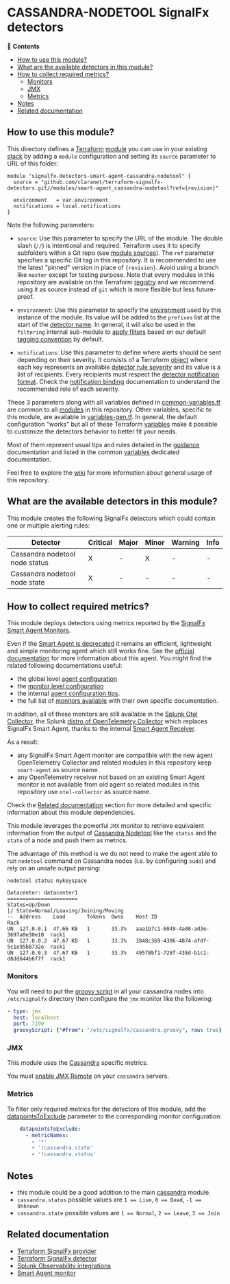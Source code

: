 # CASSANDRA-NODETOOL SignalFx detectors

<!-- START doctoc generated TOC please keep comment here to allow auto update -->
<!-- DON'T EDIT THIS SECTION, INSTEAD RE-RUN doctoc TO UPDATE -->
:link: **Contents**

- [How to use this module?](#how-to-use-this-module)
- [What are the available detectors in this module?](#what-are-the-available-detectors-in-this-module)
- [How to collect required metrics?](#how-to-collect-required-metrics)
  - [Monitors](#monitors)
  - [JMX](#jmx)
  - [Metrics](#metrics)
- [Notes](#notes)
- [Related documentation](#related-documentation)

<!-- END doctoc generated TOC please keep comment here to allow auto update -->

## How to use this module?

This directory defines a [Terraform](https://www.terraform.io/)
[module](https://www.terraform.io/language/modules/syntax) you can use in your
existing [stack](https://github.com/claranet/terraform-signalfx-detectors/wiki/Getting-started#stack) by adding a
`module` configuration and setting its `source` parameter to URL of this folder:

```hcl
module "signalfx-detectors-smart-agent-cassandra-nodetool" {
  source = "github.com/claranet/terraform-signalfx-detectors.git//modules/smart-agent_cassandra-nodetool?ref={revision}"

  environment   = var.environment
  notifications = local.notifications
}
```

Note the following parameters:

* `source`: Use this parameter to specify the URL of the module. The double slash (`//`) is intentional  and required.
  Terraform uses it to specify subfolders within a Git repo (see [module
  sources](https://www.terraform.io/language/modules/sources)). The `ref` parameter specifies a specific Git tag in
  this repository. It is recommended to use the latest "pinned" version in place of `{revision}`. Avoid using a branch
  like `master` except for testing purpose. Note that every modules in this repository are available on the Terraform
  [registry](https://registry.terraform.io/modules/claranet/detectors/signalfx) and we recommend using it as source
  instead of `git` which is more flexible but less future-proof.

* `environment`: Use this parameter to specify the
  [environment](https://github.com/claranet/terraform-signalfx-detectors/wiki/Getting-started#environment) used by this
  instance of the module.
  Its value will be added to the `prefixes` list at the start of the [detector
  name](https://github.com/claranet/terraform-signalfx-detectors/wiki/Templating#example).
  In general, it will also be used in the `filtering` internal sub-module to [apply
  filters](https://github.com/claranet/terraform-signalfx-detectors/wiki/Guidance#filtering) based on our default
  [tagging convention](https://github.com/claranet/terraform-signalfx-detectors/wiki/Tagging-convention) by default.

* `notifications`: Use this parameter to define where alerts should be sent depending on their severity. It consists
  of a Terraform [object](https://www.terraform.io/language/expressions/type-constraints#object) where each key represents an available
  [detector rule severity](https://docs.splunk.com/observability/alerts-detectors-notifications/create-detectors-for-alerts.html#severity)
  and its value is a list of recipients. Every recipients must respect the [detector notification
  format](https://registry.terraform.io/providers/splunk-terraform/signalfx/latest/docs/resources/detector#notification-format).
  Check the [notification binding](https://github.com/claranet/terraform-signalfx-detectors/wiki/Notifications-binding)
  documentation to understand the recommended role of each severity.

These 3 parameters along with all variables defined in [common-variables.tf](common-variables.tf) are common to all
[modules](../) in this repository. Other variables, specific to this module, are available in
[variables-gen.tf](variables-gen.tf).
In general, the default configuration "works" but all of these Terraform
[variables](https://www.terraform.io/language/values/variables) make it possible to
customize the detectors behavior to better fit your needs.

Most of them represent usual tips and rules detailed in the
[guidance](https://github.com/claranet/terraform-signalfx-detectors/wiki/Guidance) documentation and listed in the
common [variables](https://github.com/claranet/terraform-signalfx-detectors/wiki/Variables) dedicated documentation.

Feel free to explore the [wiki](https://github.com/claranet/terraform-signalfx-detectors/wiki) for more information about
general usage of this repository.

## What are the available detectors in this module?

This module creates the following SignalFx detectors which could contain one or multiple alerting rules:

|Detector|Critical|Major|Minor|Warning|Info|
|---|---|---|---|---|---|
|Cassandra nodetool node status|X|-|X|-|-|
|Cassandra nodetool node state|X|-|-|-|-|

## How to collect required metrics?

This module deploys detectors using metrics reported by the
[SignalFx Smart Agent Monitors](https://github.com/signalfx/signalfx-agent#monitors).

Even if the [Smart Agent is deprecated](https://github.com/signalfx/signalfx-agent/blob/main/docs/smartagent-deprecation-notice.md)
it remains an efficient, lightweight and simple monitoring agent which still works fine.
See the [official documentation](https://docs.splunk.com/Observability/gdi/smart-agent/smart-agent-resources.html) for more information
about this agent.
You might find the related following documentations useful:
- the global level [agent configuration](https://github.com/signalfx/signalfx-agent/blob/main/docs/config-schema.md)
- the [monitor level configuration](https://github.com/signalfx/signalfx-agent/blob/main/docs/monitor-config.md)
- the internal [agent configuration tips](https://github.com/claranet/terraform-signalfx-detectors/wiki/Guidance#agent-configuration).
- the full list of [monitors available](https://github.com/signalfx/signalfx-agent/tree/main/docs/monitors) with their own specific documentation.

In addition, all of these monitors are still available in the [Splunk Otel Collector](https://github.com/signalfx/splunk-otel-collector),
the Splunk [distro of OpenTelemetry Collector](https://opentelemetry.io/docs/concepts/distributions/) which replaces SignalFx Smart Agent,
thanks to the internal [Smart Agent Receiver](https://github.com/signalfx/splunk-otel-collector/tree/main/pkg/receiver/smartagentreceiver).

As a result:
- any SignalFx Smart Agent monitor are compatible with the new agent OpenTelemetry Collector and related modules in this repository keep `smart-agent` as source name.
- any OpenTelemetry receiver not based on an existing Smart Agent monitor is not available from old agent so related modules in this repository use `otel-collector` as source name.


Check the [Related documentation](#related-documentation) section for more detailed and specific information about this module dependencies.

This module leverages the powerful `JMX` monitor to retrieve equivalent information
from the output of [Cassandra
Nodetool](https://cassandra.apache.org/doc/latest/tools/nodetool/nodetool.html) like
the `status` and the `state` of a node and push them as metrics.

The advantage of this method is we do not need to make the agent able to run `nodetool`
command on Cassandra nodes (i.e. by configuring `sudo`) and rely on an unsafe output
parsing:

```
nodetool status mykeyspace

Datacenter: datacenter1
=======================
Status=Up/Down
|/ State=Normal/Leaving/Joining/Moving
--  Address    Load       Tokens  Owns    Host ID                               Rack
UN  127.0.0.1  47.66 KB   1       33.3%   aaa1b7c1-6049-4a08-ad3e-3697a0e30e10  rack1
UN  127.0.0.2  47.67 KB   1       33.3%   1848c369-4306-4874-afdf-5c1e95b8732e  rack1
UN  127.0.0.3  47.67 KB   1       33.3%   49578bf1-728f-438d-b1c1-d8dd644b6f7f  rack1
```

### Monitors

You will need to put the [groovy script](./scripts/cassandra.groovy) in all your
cassandra nodes into `/etc/signalfx` directory then configure the `jmx`
monitor like the following:

```yaml
- type: jmx
  host: localhost
  port: 7199
  groovyScript: {"#from": "/etc/signalfx/cassandra.groovy", raw: true}
```

### JMX

This module uses the [Cassandra](https://cassandra.apache.org/doc/latest/operating/metrics.html)
specific metrics.

You must [enable JMX
Remote](https://docs.datastax.com/en/cassandra-oss/2.1/cassandra/security/secureJmxAuthentication.html)
on your `cassandra` servers.


### Metrics


To filter only required metrics for the detectors of this module, add the
[datapointsToExclude](https://docs.splunk.com/observability/gdi/smart-agent/smart-agent-resources.html#filtering-data-using-the-smart-agent)
parameter to the corresponding monitor configuration:

```yaml
    datapointsToExclude:
      - metricNames:
        - '*'
        - '!cassandra.state'
        - '!cassandra.status'

```

## Notes

- this module could be a good addition to the main [cassandra](../smart-agent_cassandra/)
module.
- `cassandra.status` possible values are `1 == Live`, `0 == Dead`, `-1 == Unknown`
- `cassandra.state` possible values are `1 == Normal`, `2 == Leave`, `3 == Join`


## Related documentation

* [Terraform SignalFx provider](https://registry.terraform.io/providers/splunk-terraform/signalfx/latest/docs)
* [Terraform SignalFx detector](https://registry.terraform.io/providers/splunk-terraform/signalfx/latest/docs/resources/detector)
* [Splunk Observability integrations](https://docs.splunk.com/Observability/gdi/get-data-in/integrations.html)
* [Smart Agent monitor](https://github.com/signalfx/signalfx-agent/blob/main/docs/monitors/jmx.md)
